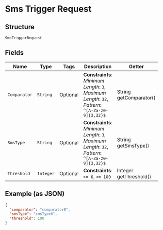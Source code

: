
# Sms Trigger Request

## Structure

`SmsTriggerRequest`

## Fields

| Name | Type | Tags | Description | Getter | Setter |
|  --- | --- | --- | --- | --- | --- |
| `Comparator` | `String` | Optional | **Constraints**: *Minimum Length*: `3`, *Maximum Length*: `32`, *Pattern*: `^[A-Za-z0-9]{3,32}$` | String getComparator() | setComparator(String comparator) |
| `SmsType` | `String` | Optional | **Constraints**: *Minimum Length*: `3`, *Maximum Length*: `32`, *Pattern*: `^[A-Za-z0-9]{3,32}$` | String getSmsType() | setSmsType(String smsType) |
| `Threshold` | `Integer` | Optional | **Constraints**: `>= 0`, `<= 100` | Integer getThreshold() | setThreshold(Integer threshold) |

## Example (as JSON)

```json
{
  "comparator": "comparator0",
  "smsType": "smsType6",
  "threshold": 100
}
```

